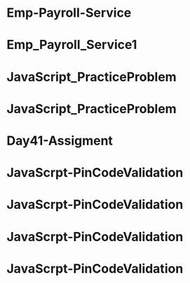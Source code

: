 # Emp-Payroll-Service
# Emp_Payroll_Service1
# JavaScript_PracticeProblem
# JavaScript_PracticeProblem
# Day41-Assigment
# JavaScrpt-PinCodeValidation
# JavaScrpt-PinCodeValidation
# JavaScrpt-PinCodeValidation
# JavaScrpt-PinCodeValidation
